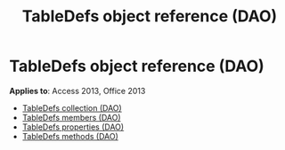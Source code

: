 ﻿---
title: TableDefs object reference (DAO)
TOCTitle: TableDefs
ms:assetid: cb4f57ac-3615-4853-a972-365e3d0f08f9
ms:mtpsurl: https://msdn.microsoft.com/library/Dn161389(v=office.15)
ms:contentKeyID: 52074355
ms.date: 09/18/2015
mtps_version: v=office.15
---

# TableDefs object reference (DAO)

**Applies to**: Access 2013, Office 2013

- [TableDefs collection (DAO)](tabledefs-collection-dao.md)
- [TableDefs members (DAO)](tabledefs-members-dao.md)
- [TableDefs properties (DAO)](tabledefs-properties-dao.md)
- [TableDefs methods (DAO)](tabledefs-methods-dao.md)


